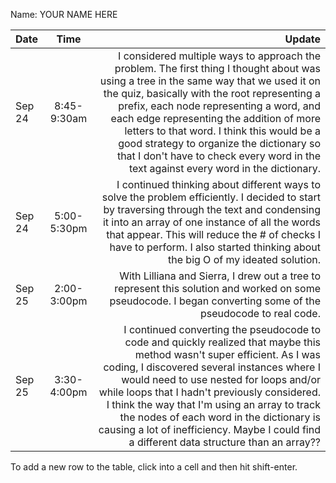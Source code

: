 Name: YOUR NAME HERE

| Date   |    Time     |                                                                                                                                                                                                                                                                                                                                                                                                                                                            Update |
|:-------|:-----------:|------------------------------------------------------------------------------------------------------------------------------------------------------------------------------------------------------------------------------------------------------------------------------------------------------------------------------------------------------------------------------------------------------------------------------------------------------------------:|
| Sep 24 | 8:45-9:30am | I considered multiple ways to approach the problem. The first thing I thought about was using a tree in the same way that we used it on the quiz, basically with the root representing a prefix, each node representing a word, and each edge representing the addition of more letters to that word. I think this would be a good strategy to organize the dictionary so that I don't have to check every word in the text against every word in the dictionary. |
| Sep 24 | 5:00-5:30pm |                                                                                                                                   I continued thinking about different ways to solve the problem efficiently. I decided to start by traversing through the text and condensing it into an array of one instance of all the words that appear. This will reduce the # of checks I have to perform. I also started thinking about the big O of my ideated solution. |
| Sep 25 | 2:00-3:00pm |                                                                                                                                                                                                                                                                                                     With Lilliana and Sierra, I drew out a tree to represent this solution and worked on some pseudocode. I began converting some of the pseudocode to real code. |
| Sep 25 | 3:30-4:00pm |    I continued converting the pseudocode to code and quickly realized that maybe this method wasn't super efficient. As I was coding, I discovered several instances where I would need to use nested for loops and/or while loops that I hadn't previously considered. I think the way that I'm using an array to track the nodes of each word in the dictionary is causing a lot of inefficiency. Maybe I could find a different data structure than an array?? |


To add a new row to the table, click into a cell and then hit shift-enter.